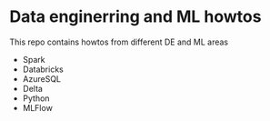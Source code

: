 # Data enginerring and ML howtos

This repo contains howtos from different DE and ML areas
- Spark
- Databricks
- AzureSQL
- Delta
- Python
- MLFlow
